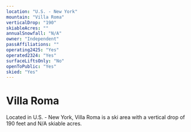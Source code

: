 ```yaml
---
location: "U.S. - New York"
mountain: "Villa Roma"
verticalDrop: "190"
skiableAcres: ""
annualSnowfall: "N/A"
owner: "Independent"
passAffiliations: ""
operating2425: "Yes"
operated2324: "Yes"
surfaceLiftsOnly: "No"
openToPublic: "Yes"
skied: "Yes"
---
```


# Villa Roma

Located in U.S. - New York, Villa Roma is a ski area with a vertical drop of 190 feet and N/A skiable acres.